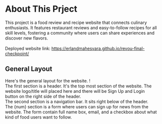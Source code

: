 # About This Prject

This project is a food review and recipe website that connects culinary enthusiasts. It features restaurant reviews and easy-to-follow recipes for all skill levels, fostering a community where users can share experiences and discover new flavors.
<br>
<br>
Deployed website link: https://erlandmahesvara.github.io/revou-final-checkpoint/

## General Layout

Here's the general layout for the website.
!
<br>
The first section is a header. It's the top most section of the website. The website logo/title will placed here and there will be Sign Up and Login button on the right side of the header.
<br>
The second section is a navigation bar. It sits right below of the header.
<br>
The {num} section is a form where users can sign up for news from the website. The form contain full name box, email, and a checkbox about what kind of food users want to follow. 
